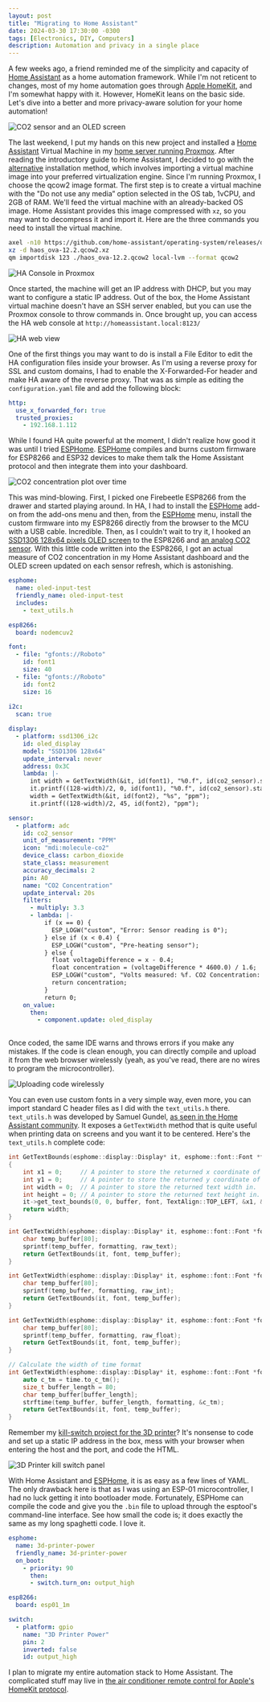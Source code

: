 ```yaml
---
layout: post
title: "Migrating to Home Assistant"
date: 2024-03-30 17:30:00 -0300
tags: [Electronics, DIY, Computers]
description: Automation and privacy in a single place
---
```


A few weeks ago, a friend reminded me of the simplicity and capacity of [Home Assistant](https://www.home-assistant.io/) as a home automation framework. While I'm not reticent to changes, most of my home automation goes through [Apple HomeKit](https://www.apple.com/home-app/), and I'm somewhat happy with it. However, HomeKit leans on the basic side. Let's dive into a better and more privacy-aware solution for your home automation!

![CO2 sensor and an OLED screen](/assets/images/home-assistant-1/co2-sensor-oled.jpg)

The last weekend, I put my hands on this new project and installed a [Home Assistant](https://www.home-assistant.io/) Virtual Machine in my [home server running Proxmox](https://blog.nico.ninja/my-home-server/). After reading the introductory guide to Home Assistant, I decided to go with the [alternative](https://www.home-assistant.io/installation/alternative) installation method, which involves importing a virtual machine image into your preferred virtualization engine. Since I'm running Proxmox, I choose the qcow2 image format. The first step is to create a virtual machine with the "Do not use any media” option selected in the OS tab, 1vCPU, and 2GB of RAM. We'll feed the virtual machine with an already-backed OS image. Home Assistant provides this image compressed with `xz`, so you may want to decompress it and import it. Here are the three commands you need to install the virtual machine.


```bash
axel -n10 https://github.com/home-assistant/operating-system/releases/download/12.2/haos_ova-12.2.qcow2.xz
xz -d haos_ova-12.2.qcow2.xz
qm importdisk 123 ./haos_ova-12.2.qcow2 local-lvm --format qcow2
```

![HA Console in Proxmox](/assets/images/home-assistant-1/ha-console-proxmox.png)


Once started, the machine will get an IP address with DHCP, but you may want to configure a static IP address. Out of the box, the Home Assistant virtual machine doesn't have an SSH server enabled, but you can use the Proxmox console to throw commands in. Once brought up, you can access the HA web console at `http://homeassistant.local:8123/`

![HA web view](/assets/images/home-assistant-1/ha-web-view.png)


One of the first things you may want to do is install a File Editor to edit the HA configuration files inside your browser. As I'm using a reverse proxy for SSL and custom domains, I had to enable the X-Forwarded-For header and make HA aware of the reverse proxy. That was as simple as editing the `configuration.yaml` file and add the following block:

```yaml
http:
  use_x_forwarded_for: true
  trusted_proxies:
    - 192.168.1.112
```

While I found HA quite powerful at the moment, I didn't realize how good it was until I tried [ESPHome](https://esphome.io/index.html). [ESPHome](https://esphome.io/index.html) compiles and burns custom firmware for ESP8266 and ESP32 devices to make them talk the Home Assistant protocol and then integrate them into your dashboard. 

![CO2 concentration plot over time](/assets/images/home-assistant-1/co2-concentration-plot.png)


This was mind-blowing. First, I picked one Firebeetle ESP8266 from the drawer and started playing around. In HA, I had to install the [ESPHome](https://esphome.io/index.html) add-on from the add-ons menu and then, from the [ESPHome](https://esphome.io/index.html) menu, install the custom firmware into my ESP8266 directly from the browser to the MCU with a USB cable. Incredible. Then, as I couldn't wait to try it, I hooked an [SSD1306 128x64 pixels OLED screen](https://cdn-shop.adafruit.com/datasheets/SSD1306.pdf) to the ESP8266 and [an analog CO2 sensor](https://wiki.dfrobot.com/Gravity__Infrared_CO2_Sensor_For_Arduino_SKU__SEN0219). With this little code written into the ESP8266, I got an actual measure of CO2 concentration in my Home Assistant dashboard and the OLED screen updated on each sensor refresh, which is astonishing.

 

```yaml
esphome:
  name: oled-input-test
  friendly_name: oled-input-test
  includes:
    - text_utils.h

esp8266:
  board: nodemcuv2

font:
  - file: "gfonts://Roboto"
    id: font1
    size: 40
  - file: "gfonts://Roboto"
    id: font2
    size: 16
    
i2c:
  scan: true

display:
  - platform: ssd1306_i2c
    id: oled_display
    model: "SSD1306 128x64"
    update_interval: never
    address: 0x3C
    lambda: |-
      int width = GetTextWidth(&it, id(font1), "%0.f", id(co2_sensor).state);
      it.printf((128-width)/2, 0, id(font1), "%0.f", id(co2_sensor).state);
      width = GetTextWidth(&it, id(font2), "%s", "ppm");
      it.printf((128-width)/2, 45, id(font2), "ppm");

sensor:
  - platform: adc
    id: co2_sensor
    unit_of_measurement: "PPM"
    icon: "mdi:molecule-co2"
    device_class: carbon_dioxide
    state_class: measurement
    accuracy_decimals: 2
    pin: A0
    name: "CO2 Concentration"
    update_interval: 20s
    filters:
      - multiply: 3.3
      - lambda: |-
          if (x == 0) {
            ESP_LOGW("custom", "Error: Sensor reading is 0");
          } else if (x < 0.4) {
            ESP_LOGW("custom", "Pre-heating sensor");
          } else {
            float voltageDifference = x - 0.4;
            float concentration = (voltageDifference * 4600.0) / 1.6;
            ESP_LOGW("custom", "Volts measured: %f. CO2 Concentration: %f", x, concentration);
            return concentration;
          }
          return 0;
    on_value: 
      then:
        - component.update: oled_display
            
```

Once coded, the same IDE warns and throws errors if you make any mistakes. If the code is clean enough, you can directly compile and upload it from the web browser wirelessly (yeah, as you've read, there are no wires to program the microcontroller). 

![Uploading code wirelessly](/assets/images/home-assistant-1/uploading-code-esphome.png)


You can even use custom fonts in a very simple way, even more, you can import standard C header files as I did with the `text_utils.h` there. `text_utils.h` was developed by Samuel Gundel, [as seen in the Home Assistant community](https://community.home-assistant.io/t/centering-text-when-using-multiple-printf/491205/14). It exposes a `GetTextWidth` method that is quite useful when printing data on screens and you want it to be centered. Here's the `text_utils.h` complete code:

```c
int GetTextBounds(esphome::display::Display* it, esphome::font::Font *font, const char *buffer)
{
    int x1 = 0;     // A pointer to store the returned x coordinate of the upper left corner in. 
    int y1 = 0;     // A pointer to store the returned y coordinate of the upper left corner in.
    int width = 0;  // A pointer to store the returned text width in.
    int height = 0; // A pointer to store the returned text height in. 
    it->get_text_bounds(0, 0, buffer, font, TextAlign::TOP_LEFT, &x1, &y1, &width, &height);
    return width;
}

int GetTextWidth(esphome::display::Display* it, esphome::font::Font *font, const char* formatting, const char *raw_text){
    char temp_buffer[80];
    sprintf(temp_buffer, formatting, raw_text);
    return GetTextBounds(it, font, temp_buffer);
}

int GetTextWidth(esphome::display::Display* it, esphome::font::Font *font, const char* formatting, const int raw_int){
    char temp_buffer[80];
    sprintf(temp_buffer, formatting, raw_int);
    return GetTextBounds(it, font, temp_buffer);
}

int GetTextWidth(esphome::display::Display* it, esphome::font::Font *font, const char* formatting, const float raw_float){
    char temp_buffer[80];
    sprintf(temp_buffer, formatting, raw_float);
    return GetTextBounds(it, font, temp_buffer);
}

// Calculate the width of time format
int GetTextWidth(esphome::display::Display* it, esphome::font::Font *font, const char* formatting, esphome::ESPTime time){
    auto c_tm = time.to_c_tm();
    size_t buffer_length = 80;
    char temp_buffer[buffer_length];
    strftime(temp_buffer, buffer_length, formatting, &c_tm);
    return GetTextBounds(it, font, temp_buffer);
}
```

Remember my [kill-switch project for the 3D printer](https://blog.nico.ninja/3d-printer-remote-shutdown/)? It's nonsense to code and set up a static IP address in the box, mess with your browser when entering the host and the port, and code the HTML. 

![3D Printer kill switch panel](/assets/images/home-assistant-1/3dprinter-kill-switch.png)


With Home Assistant and [ESPHome](https://esphome.io/index.html), it is as easy as a few lines of YAML. The only drawback here is that as I was using an ESP-01 microcontroller, I had no luck getting it into bootloader mode. Fortunately, ESPHome can compile the code and give you the `.bin` file to upload through the esptool's command-line interface. See how small the code is; it does exactly the same as my long spaghetti code. I love it.

```yaml
esphome:
  name: 3d-printer-power
  friendly_name: 3d-printer-power
  on_boot: 
    - priority: 90
      then: 
      - switch.turn_on: output_high

esp8266:
  board: esp01_1m

switch:
  - platform: gpio
    name: "3D Printer Power"
    pin: 2
    inverted: false
    id: output_high
```

I plan to migrate my entire automation stack to Home Assistant. The complicated stuff may live in [the air conditioner remote control for Apple's HomeKit protocol](https://blog.nico.ninja/controlling-ac-units-apple-home/).